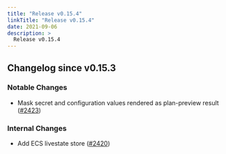 ```yaml
---
title: "Release v0.15.4"
linkTitle: "Release v0.15.4"
date: 2021-09-06
description: >
  Release v0.15.4
---
```


## Changelog since v0.15.3

### Notable Changes
* Mask secret and configuration values rendered as plan-preview result ([#2423](https://github.com/pipe-cd/pipecd/pull/2423))

### Internal Changes
* Add ECS livestate store ([#2420](https://github.com/pipe-cd/pipecd/pull/2420))
